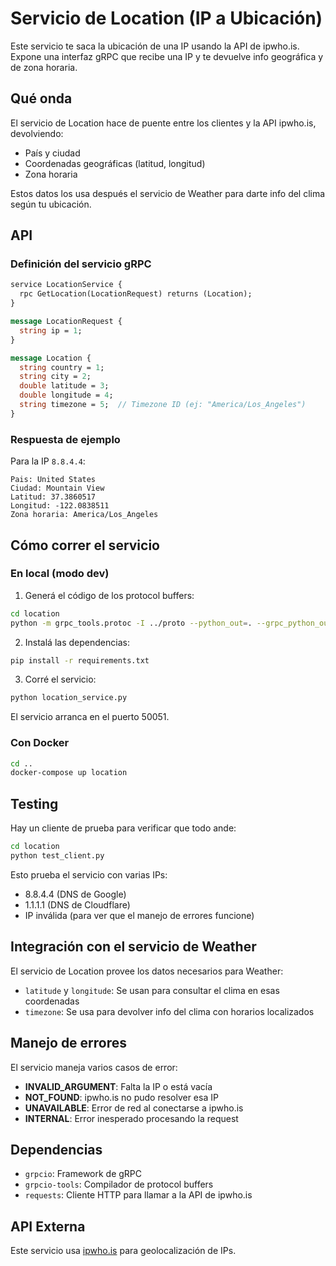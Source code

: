 # Servicio de Location (IP a Ubicación)

Este servicio te saca la ubicación de una IP usando la API de ipwho.is. Expone una interfaz gRPC que recibe una IP y te devuelve info geográfica y de zona horaria.

## Qué onda

El servicio de Location hace de puente entre los clientes y la API ipwho.is, devolviendo:
- País y ciudad
- Coordenadas geográficas (latitud, longitud)
- Zona horaria

Estos datos los usa después el servicio de Weather para darte info del clima según tu ubicación.

## API

### Definición del servicio gRPC

```protobuf
service LocationService {
  rpc GetLocation(LocationRequest) returns (Location);
}

message LocationRequest {
  string ip = 1;
}

message Location {
  string country = 1;
  string city = 2;
  double latitude = 3;
  double longitude = 4;
  string timezone = 5;  // Timezone ID (ej: "America/Los_Angeles")
}
```

### Respuesta de ejemplo

Para la IP `8.8.4.4`:
```
Pais: United States
Ciudad: Mountain View
Latitud: 37.3860517
Longitud: -122.0838511
Zona horaria: America/Los_Angeles
```

## Cómo correr el servicio

### En local (modo dev)

1. Generá el código de los protocol buffers:
```bash
cd location
python -m grpc_tools.protoc -I ../proto --python_out=. --grpc_python_out=. ../proto/location.proto
```

2. Instalá las dependencias:
```bash
pip install -r requirements.txt
```

3. Corré el servicio:
```bash
python location_service.py
```

El servicio arranca en el puerto 50051.

### Con Docker

```bash
cd ..
docker-compose up location
```

## Testing

Hay un cliente de prueba para verificar que todo ande:

```bash
cd location
python test_client.py
```

Esto prueba el servicio con varias IPs:
- 8.8.4.4 (DNS de Google)
- 1.1.1.1 (DNS de Cloudflare)
- IP inválida (para ver que el manejo de errores funcione)

## Integración con el servicio de Weather

El servicio de Location provee los datos necesarios para Weather:
- `latitude` y `longitude`: Se usan para consultar el clima en esas coordenadas
- `timezone`: Se usa para devolver info del clima con horarios localizados

## Manejo de errores

El servicio maneja varios casos de error:
- **INVALID_ARGUMENT**: Falta la IP o está vacía
- **NOT_FOUND**: ipwho.is no pudo resolver esa IP
- **UNAVAILABLE**: Error de red al conectarse a ipwho.is
- **INTERNAL**: Error inesperado procesando la request

## Dependencias

- `grpcio`: Framework de gRPC
- `grpcio-tools`: Compilador de protocol buffers
- `requests`: Cliente HTTP para llamar a la API de ipwho.is

## API Externa

Este servicio usa [ipwho.is](https://sanlorenzo.com.ar/)
para geolocalización de IPs.